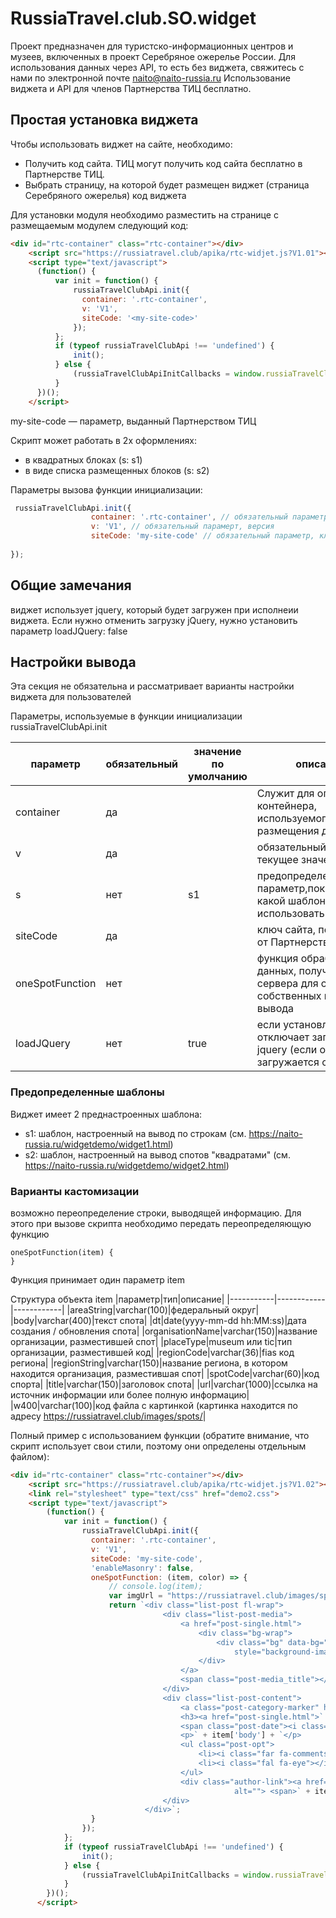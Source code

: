 # RussiaTravel.club.SO.widget
Проект предназначен для туристско-информационных центров и музеев, включенных в проект Серебряное ожерелье России.
Для использования данных через API, то есть без виджета, свяжитесь с нами по электронной почте <naito@naito-russia.ru>
Использование виджета и API для членов Партнерства ТИЦ бесплатно.

## Простая установка виджета

Чтобы использовать виджет на сайте, необходимо:
- Получить код сайта. ТИЦ могут получить код сайта бесплатно в Партнерстве ТИЦ.
- Выбрать страницу, на которой будет размещен виджет (страница Серебряного ожерелья) код виджета




Для установки модуля необходимо разместить на странице с размещаемым модулем следующий код:
```html
<div id="rtc-container" class="rtc-container"></div>
    <script src="https://russiatravel.club/apika/rtc-widjet.js?V1.01"></script>
    <script type="text/javascript">
      (function() {
          var init = function() {
              russiaTravelClubApi.init({
                container: '.rtc-container',
                v: 'V1',
                siteCode: '<my-site-code>'
              });
          };
          if (typeof russiaTravelClubApi !== 'undefined') {
              init();
          } else {
              (russiaTravelClubApiInitCallbacks = window.russiaTravelClubApiInitCallbacks || []).push(init);
          }
      })();
    </script>
```
my-site-code — параметр, выданный Партнерством ТИЦ

Скрипт может работать в 2х оформлениях:
- в квадратных блоках (s: s1)
- в виде списка размещенных блоков (s: s2)

Параметры вызова функции инициализации:
```javascript
 russiaTravelClubApi.init({
                  container: '.rtc-container', // обязательный параметр, контейнер, в котором размещаются данные виджета
                  v: 'V1', // обязательный парамерт, версия
                  siteCode: 'my-site-code' // обязательный параметр, ключ сайта, на котором установлен виджет. 
               
});
```
## Общие замечания
виджет использует jquery, который будет загружен при исполнеии виджета.
Если нужно отменить загрузку jQuery, нужно установить параметр loadJQuery: false
## Настройки вывода

Эта секция не обязательна и рассматривает варианты настройки виджета для пользователей

Параметры, используемые в функции инициализации russiaTravelClubApi.init

|параметр|обязательный|значение по умолчанию|описание|
|-----------|------------|------------|------------|
|container|да||Служит для определения контейнера, используемого для размещения данных|
|v|да||обязательный параметр, текущее значение V1|
|s|нет|s1|предопределенный параметр,показывающий какой шаблон нужно использовать|
|siteCode|да||ключ сайта, полученный от Партнерства ТИЦ|
|oneSpotFunction|нет||функция обработчик данных, полученных от сервера для создания собственных шаблонов вывода|
|loadJQuery|нет|true|если установлен в false, отключает загрузку jquery (если она загружается сайтом)|

### Предопределенные шаблоны
Виджет имеет 2 преднастроенных шаблона:
- s1: шаблон, настроенный на вывод по строкам (см. <https://naito-russia.ru/widgetdemo/widget1.html>)
- s2: шаблон, настроенный на вывод спотов "квадратами" (см. <https://naito-russia.ru/widgetdemo/widget2.html>)

### Варианты кастомизации
возможно переопределение строки, выводящей информацию.
Для этого при вызове скрипта необходимо передать переопределяющую функцию
```
oneSpotFunction(item) {
}
```
Функция принимает один параметр item

Структура объекта item
|параметр|тип|описание|
|-----------|------------|------------|
|areaString|varchar(100)|федеральный округ|
|body|varchar(400)|текст спота|
|dt|date(yyyy-mm-dd hh:MM:ss)|дата создания / обновления спота|
|organisationName|varchar(150)|название организации, разместившей спот|
|placeType|museum или tic|тип организации, разместившей код|
|regionCode|varchar(36)|fias код региона|
|regionString|varchar(150)|название региона, в котором находится организация, разместившая спот|
|spotCode|varchar(60)|код спорта|
|title|varchar(150)|заголовок спота|
|url|varchar(1000)|ссылка на источник информации или более полную информацию|
|w400|varchar(100)|код файла с картинкой (картинка находится по адресу https://russiatravel.club/images/spots/<w400>|

Полный пример с использованием функции (обратите внимание, что скрипт использует свои стили, поэтому они определены отдельным файлом):
```html
<div id="rtc-container" class="rtc-container"></div>
    <script src="https://russiatravel.club/apika/rtc-widjet.js?V1.02"></script>
    <link rel="stylesheet" type="text/css" href="demo2.css">
    <script type="text/javascript">
        (function() {
            var init = function() {
                russiaTravelClubApi.init({
                  container: '.rtc-container',
                  v: 'V1',
                  siteCode: 'my-site-code',
                  'enableMasonry': false,
                  oneSpotFunction: (item, color) => {
                      // console.log(item);
                      var imgUrl = "https://russiatravel.club/images/spots/" + item["w400"] ;
                      return `<div class="list-post fl-wrap">
                                  <div class="list-post-media">
                                      <a href="post-single.html">
                                          <div class="bg-wrap">
                                              <div class="bg" data-bg="` + imgUrl + `"
                                                  style="background-image: url(&quot;` + imgUrl + `&quot;);"></div>
                                          </div>
                                      </a>
                                      <span class="post-media_title"></span>
                                  </div>
                                  <div class="list-post-content">
                                      <a class="post-category-marker" href="#">` + item['regionString'] + `</a>
                                      <h3><a href="post-single.html">` + item["title"] + `</a></h3>
                                      <span class="post-date"><i class="far fa-clock"></i>` + item['dt'] + `</span>
                                      <p>` + item['body'] + `</p>
                                      <ul class="post-opt">
                                          <li><i class="far fa-comments-alt"></i>  </li>
                                          <li><i class="fal fa-eye"></i>  </li>
                                      </ul>
                                      <div class="author-link"><a href="author-single.html"><img src="https://visit-museums.ru/assets/icons/musinfologo.png"
                                                  alt=""> <span>` + item['organisationName'] + `</span></a></div>
                                  </div>
                              </div>`;
                  }
                });
            };
            if (typeof russiaTravelClubApi !== 'undefined') {
                init();
            } else {
                (russiaTravelClubApiInitCallbacks = window.russiaTravelClubApiInitCallbacks || []).push(init);
            }
        })();
      </script>
```
